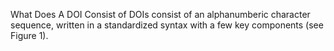 What Does A DOI Consist of 
DOIs consist of an alphanumberic character sequence, written in a standardized syntax with a few key components (see Figure 1).